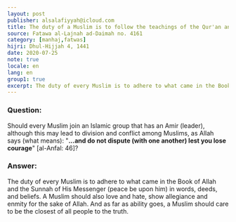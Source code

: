 ```yaml
---
layout: post
publisher: alsalafiyyah@icloud.com
title: The duty of a Muslim is to follow the teachings of the Qur'an and Sunnah
source: Fatawa al-Lajnah ad-Daimah no. 4161
category: [manhaj,fatwas]
hijri: Dhul-Hijjah 4, 1441
date: 2020-07-25
note: true
locale: en
lang: en
group1: true
excerpt: The duty of every Muslim is to adhere to what came in the Book of Allah and the Sunnah of His Messenger in words, deeds, and beliefs.
---
```


### Question: 
Should every Muslim join an Islamic group that has an Amir (leader), although this may lead to division and conflict among Muslims, as Allah says (what means): "**...and do not dispute (with one another) lest you lose courage**" [al-Anfal: 46]?

### Answer:
The duty of every Muslim is to adhere to what came in the Book of Allah and the Sunnah of His Messenger (peace be upon him) in words, deeds, and beliefs. A Muslim should also love and hate, show allegiance and enmity for the sake of Allah. And as far as ability goes, a Muslim should care to be the closest of all people to the truth.
